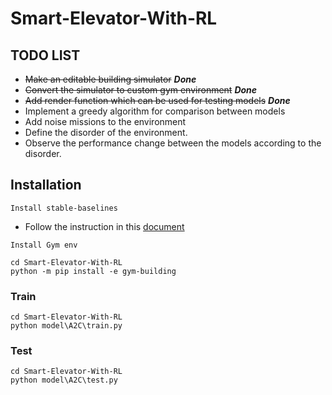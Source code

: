 # Smart-Elevator-With-RL

## TODO LIST

- ~~Make an editable building simulator~~ ___Done___
- ~~Convert the simulator to custom gym environment~~  ___Done___
- ~~Add render function which can be used for testing models~~  ___Done___
- Implement a greedy algorithm for comparison between models
- Add noise missions to the environment
- Define the disorder of the environment.
- Observe the performance change between the models according to the disorder. 

## Installation

`Install stable-baselines`

- Follow the instruction in this [document](https://stable-baselines.readthedocs.io/en/master/guide/install.html)

`Install Gym env`

    cd Smart-Elevator-With-RL
    python -m pip install -e gym-building

### Train

    cd Smart-Elevator-With-RL
    python model\A2C\train.py

### Test

    cd Smart-Elevator-With-RL
    python model\A2C\test.py